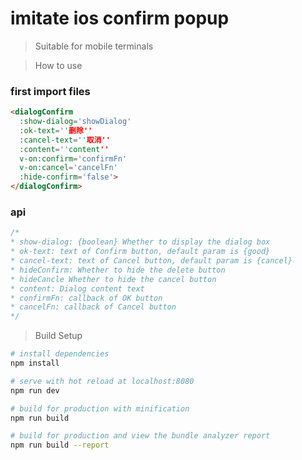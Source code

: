 # imitate ios confirm popup 
> Suitable for mobile terminals

> How to use

### first import files

```html
<dialogConfirm 
  :show-dialog='showDialog' 
  :ok-text=''删除'' 
  :cancel-text=''取消'' 
  :content=''content'' 
  v-on:confirm='confirmFn' 
  v-on:cancel='cancelFn' 
  :hide-confirm='false'>
</dialogConfirm> 
```

### api
```js
/*
* show-dialog: {boolean} Whether to display the dialog box
* ok-text: text of Confirm button, default param is {good}
* cancel-text: text of Cancel button, default param is {cancel}
* hideConfirm: Whether to hide the delete button
* hideCancle Whether to hide the cancel button
* content: Dialog content text
* confirmFn: callback of OK button
* cancelFn: callback of Cancel button 
*/
```

> Build Setup

``` bash
# install dependencies
npm install

# serve with hot reload at localhost:8080
npm run dev

# build for production with minification
npm run build

# build for production and view the bundle analyzer report
npm run build --report
```

